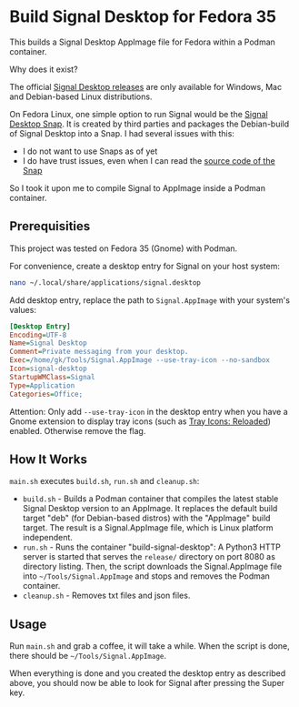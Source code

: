 Build Signal Desktop for Fedora 35
==================================

This builds a Signal Desktop AppImage file for Fedora within a Podman container.

Why does it exist?

The official [Signal Desktop releases](https://signal.org/download/) are only available for Windows, Mac and Debian-based Linux distributions. 

On Fedora Linux, one simple option to run Signal would be the [Signal Desktop Snap](https://snapcraft.io/signal-desktop). It is created by third parties and packages the Debian-build of Signal Desktop into a Snap. I had several issues with this: 

- I do not want to use Snaps as of yet
- I do have trust issues, even when I can read the [source code of the Snap](https://github.com/snapcrafters/signal-desktop)

So I took it upon me to compile Signal to AppImage inside a Podman container.

Prerequisities
--------------

This project was tested on Fedora 35 (Gnome) with Podman.

For convenience, create a desktop entry for Signal on your host system:

```bash
nano ~/.local/share/applications/signal.desktop
```

Add desktop entry, replace the path to `Signal.AppImage` with your system's values:

```ini
[Desktop Entry]
Encoding=UTF-8
Name=Signal Desktop
Comment=Private messaging from your desktop.
Exec=/home/gk/Tools/Signal.AppImage --use-tray-icon --no-sandbox
Icon=signal-desktop
StartupWMClass=Signal
Type=Application
Categories=Office;
```

Attention: Only add `--use-tray-icon` in the desktop entry when you have a Gnome extension to display tray icons (such as [Tray Icons: Reloaded](https://github.com/MartinPL/Tray-Icons-Reloaded)) enabled. Otherwise remove the flag.

How It Works
------------

`main.sh` executes `build.sh`, `run.sh` and `cleanup.sh`:

- `build.sh` - Builds a Podman container that compiles the latest stable Signal Desktop version to an AppImage. It replaces the default build target "deb" (for Debian-based distros) with the "AppImage" build target. The result is a Signal.AppImage file, which is Linux platform independent.
- `run.sh` - Runs the container "build-signal-desktop": A Python3 HTTP server is started that serves the `release/` directory on port 8080 as directory listing. Then, the script downloads the Signal.AppImage file into `~/Tools/Signal.AppImage` and stops and removes the Podman container.
- `cleanup.sh` - Removes txt files and json files.

Usage
-----

Run `main.sh` and grab a coffee, it will take a while. When the script is done, there should be `~/Tools/Signal.AppImage`.

When everything is done and you created the desktop entry as described above, you should now be able to look for Signal after pressing the Super key.
